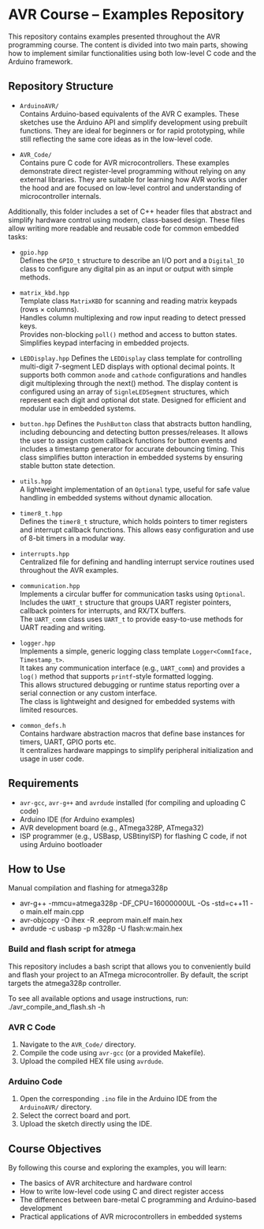 # AVR Course – Examples Repository

This repository contains examples presented throughout the AVR programming course. The content is divided into two main parts, showing how to implement similar functionalities using both low-level C code and the Arduino framework.



## Repository Structure
- `ArduinoAVR/`  
  Contains Arduino-based equivalents of the AVR C examples. These sketches use the Arduino API and simplify development using prebuilt functions. They are ideal for beginners or for rapid prototyping, while still reflecting the same core ideas as in the low-level code.

- `AVR_Code/`  
  Contains pure C code for AVR microcontrollers. These examples demonstrate direct register-level programming without relying on any external libraries. They are suitable for learning how AVR works under the hood and are focused on low-level control and understanding of microcontroller internals.

Additionally, this folder includes a set of C++ header files that abstract and simplify hardware control using modern, class-based design. These files allow writing more readable and reusable code for common embedded tasks:

  - `gpio.hpp`  
    Defines the `GPIO_t` structure to describe an I/O port and a `Digital_IO` class to configure any digital pin as an input or output with simple methods.
 
  - `matrix_kbd.hpp`  
    Template class `MatrixKBD` for scanning and reading matrix keypads (rows × columns).  
    Handles column multiplexing and row input reading to detect pressed keys.  
    Provides non-blocking `poll()` method and access to button states. Simplifies keypad interfacing in embedded projects.

 - `LEDDisplay.hpp`
    Defines the `LEDDisplay` class template for controlling multi-digit 7-segment LED displays with optional decimal points. It supports both common `anode` and `cathode` configurations and handles digit multiplexing through the next() method. The display content is configured using an array of `SignleLEDSegment` structures, which represent each digit and optional dot state. Designed for efficient and modular use in embedded systems.

  - `button.hpp` 
    Defines the `PushButton` class that abstracts button handling, including debouncing and detecting button presses/releases. It allows the user to assign custom callback functions for button events and includes a timestamp generator for accurate debouncing timing. This class simplifies button interaction in embedded systems by ensuring stable button state detection.

  - `utils.hpp`  
    A lightweight implementation of an `Optional` type, useful for safe value handling in embedded systems without dynamic allocation.

  - `timer8_t.hpp`  
    Defines the `timer8_t` structure, which holds pointers to timer registers and interrupt callback functions. This allows easy configuration and use of 8-bit timers in a modular way.

  - `interrupts.hpp`  
    Centralized file for defining and handling interrupt service routines used throughout the AVR examples.

  - `communication.hpp`  
    Implements a circular buffer for communication tasks using `Optional`.  
    Includes the `UART_t` structure that groups UART register pointers, callback pointers for interrupts, and RX/TX buffers.  
    The `UART_comm` class uses `UART_t` to provide easy-to-use methods for UART reading and writing.

  - `logger.hpp`  
    Implements a simple, generic logging class template `Logger<CommIface, Timestamp_t>`.  
    It takes any communication interface (e.g., `UART_comm`) and provides a `log()` method that supports `printf`-style formatted logging.  
    This allows structured debugging or runtime status reporting over a serial connection or any custom interface.  
    The class is lightweight and designed for embedded systems with limited resources.

  - `common_defs.h`  
    Contains hardware abstraction macros that define base instances for timers, UART, GPIO ports etc.  
    It centralizes hardware mappings to simplify peripheral initialization and usage in user code.

## Requirements

- `avr-gcc`, `avr-g++` and `avrdude` installed (for compiling and uploading C code)
- Arduino IDE (for Arduino examples)
- AVR development board (e.g., ATmega328P, ATmega32)
- ISP programmer (e.g., USBasp, USBtinyISP) for flashing C code, if not using Arduino bootloader

## How to Use

Manual compilation and flashing for atmega328p
- avr-g++ -mmcu=atmega328p -DF_CPU=16000000UL -Os -std=c++11 -o main.elf main.cpp
- avr-objcopy -O ihex -R .eeprom main.elf main.hex
- avrdude -c usbasp -p m328p -U flash:w:main.hex

### Build and flash script for atmega

This repository includes a bash script that allows you to conveniently build and flash your project to an ATmega microcontroller.
By default, the script targets the atmega328p controller.


To see all available options and usage instructions, run:
  ./avr_compile_and_flash.sh -h

### AVR C Code
1. Navigate to the `AVR_Code/` directory.
2. Compile the code using `avr-gcc` (or a provided Makefile).
3. Upload the compiled HEX file using `avrdude`.

### Arduino Code
1. Open the corresponding `.ino` file in the Arduino IDE from the `ArduinoAVR/` directory.
2. Select the correct board and port.
3. Upload the sketch directly using the IDE.

## Course Objectives

By following this course and exploring the examples, you will learn:
- The basics of AVR architecture and hardware control
- How to write low-level code using C and direct register access
- The differences between bare-metal C programming and Arduino-based development
- Practical applications of AVR microcontrollers in embedded systems
